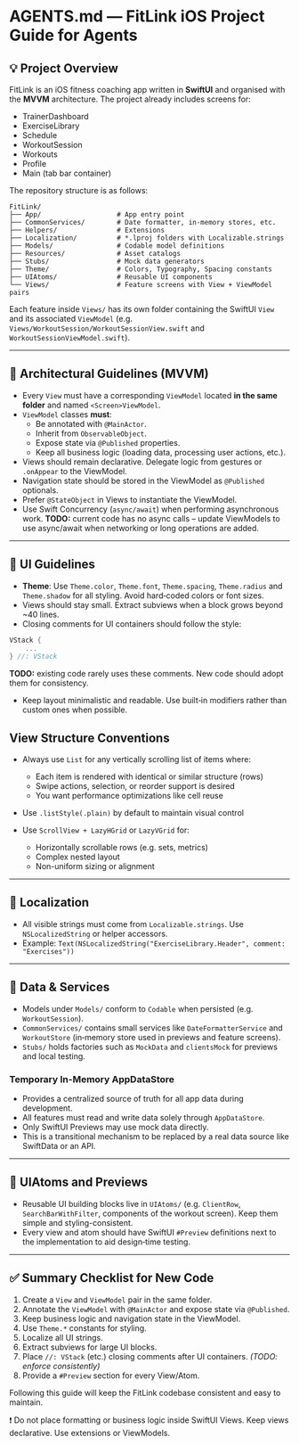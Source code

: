 # AGENTS.md — FitLink iOS Project Guide for Agents

## 💡 Project Overview
FitLink is an iOS fitness coaching app written in **SwiftUI** and organised with the **MVVM** architecture.  The project already includes screens for:

- TrainerDashboard
- ExerciseLibrary
- Schedule
- WorkoutSession
- Workouts
- Profile
- Main (tab bar container)

The repository structure is as follows:

```
FitLink/
├── App/                   # App entry point
├── CommonServices/        # Date formatter, in-memory stores, etc.
├── Helpers/               # Extensions
├── Localization/          # *.lproj folders with Localizable.strings
├── Models/                # Codable model definitions
├── Resources/             # Asset catalogs
├── Stubs/                 # Mock data generators
├── Theme/                 # Colors, Typography, Spacing constants
├── UIAtoms/               # Reusable UI components
└── Views/                 # Feature screens with View + ViewModel pairs
```

Each feature inside `Views/` has its own folder containing the SwiftUI `View` and its associated `ViewModel` (e.g. `Views/WorkoutSession/WorkoutSessionView.swift` and `WorkoutSessionViewModel.swift`).

---

## 📐 Architectural Guidelines (MVVM)

- Every `View` must have a corresponding `ViewModel` located **in the same folder** and named `<Screen>ViewModel`.
- `ViewModel` classes **must**:
  - Be annotated with `@MainActor`.
  - Inherit from `ObservableObject`.
  - Expose state via `@Published` properties.
  - Keep all business logic (loading data, processing user actions, etc.).
- Views should remain declarative. Delegate logic from gestures or `.onAppear` to the ViewModel.
- Navigation state should be stored in the ViewModel as `@Published` optionals.
- Prefer `@StateObject` in Views to instantiate the ViewModel.
- Use Swift Concurrency (`async/await`) when performing asynchronous work. **TODO:** current code has no async calls – update ViewModels to use async/await when networking or long operations are added.

---

## 🧱 UI Guidelines

- **Theme**: Use `Theme.color`, `Theme.font`, `Theme.spacing`, `Theme.radius` and `Theme.shadow` for all styling. Avoid hard‑coded colors or font sizes.
- Views should stay small. Extract subviews when a block grows beyond ~40 lines.
- Closing comments for UI containers should follow the style:

```swift
VStack {
    ...
} //: VStack
```

  **TODO:** existing code rarely uses these comments. New code should adopt them for consistency.

- Keep layout minimalistic and readable. Use built‑in modifiers rather than custom ones when possible.

## View Structure Conventions

- Always use `List` for any vertically scrolling list of items where:
  - Each item is rendered with identical or similar structure (rows)
  - Swipe actions, selection, or reorder support is desired
  - You want performance optimizations like cell reuse

- Use `.listStyle(.plain)` by default to maintain visual control

- Use `ScrollView + LazyHGrid` or `LazyVGrid` for:
  - Horizontally scrollable rows (e.g. sets, metrics)
  - Complex nested layout
  - Non-uniform sizing or alignment

---

## 💬 Localization

- All visible strings must come from `Localizable.strings`. Use `NSLocalizedString` or helper accessors.
- Example: `Text(NSLocalizedString("ExerciseLibrary.Header", comment: "Exercises"))`

---

## 📁 Data & Services

- Models under `Models/` conform to `Codable` when persisted (e.g. `WorkoutSession`).
- `CommonServices/` contains small services like `DateFormatterService` and `WorkoutStore` (in‑memory store used in previews and feature screens).
- `Stubs/` holds factories such as `MockData` and `clientsMock` for previews and local testing.

### Temporary In-Memory AppDataStore

- Provides a centralized source of truth for all app data during development.
- All features must read and write data solely through `AppDataStore`.
- Only SwiftUI Previews may use mock data directly.
- This is a transitional mechanism to be replaced by a real data source like SwiftData or an API.

---

## 🔌 UIAtoms and Previews

- Reusable UI building blocks live in `UIAtoms/` (e.g. `ClientRow`, `SearchBarWithFilter`, components of the workout screen). Keep them simple and styling-consistent.
- Every view and atom should have SwiftUI `#Preview` definitions next to the implementation to aid design‑time testing.
---


## ✅ Summary Checklist for New Code

1. Create a `View` and `ViewModel` pair in the same folder.
2. Annotate the `ViewModel` with `@MainActor` and expose state via `@Published`.
3. Keep business logic and navigation state in the ViewModel.
4. Use `Theme.*` constants for styling.
5. Localize all UI strings.
6. Extract subviews for large UI blocks.
7. Place `//: VStack` (etc.) closing comments after UI containers. *(TODO: enforce consistently)*
8. Provide a `#Preview` section for every View/Atom.

Following this guide will keep the FitLink codebase consistent and easy to maintain.

❗ Do not place formatting or business logic inside SwiftUI Views. Keep views declarative. Use extensions or ViewModels.
